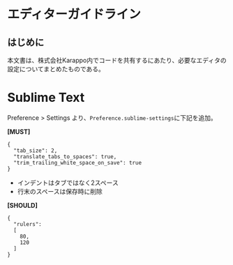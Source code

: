 # エディターガイドライン

## はじめに

本文書は、株式会社Karappo内でコードを共有するにあたり、必要なエディタの設定についてまとめたものである。

# Sublime Text

Preference > Settings より、`Preference.sublime-settings`に下記を追加。

**[MUST]**

```
{
  "tab_size": 2,
  "translate_tabs_to_spaces": true,
  "trim_trailing_white_space_on_save": true
}
```

- インデントはタブではなく2スペース
- 行末のスペースは保存時に削除

**[SHOULD]**

```Preference.sublime-settings
{
  "rulers":
  [
    80,
    120
  ]
}
```